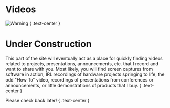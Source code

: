 # Videos

![Warning](/icons/caution.svg)
{ .text-center }

# Under Construction

This part of the site will eventually act as a place for quickly finding videos related to projects, presentations, announcements, etc. that I record and want to share with you. Most likely, you will find screen captures from software in action, IRL recordings of hardware projects springing to life, the odd "How To" video, recordings of presentations from conferences or announcements, or little demonstrations of products that I buy. 
{ .text-center }

Please check back later! 
{ .text-center }
